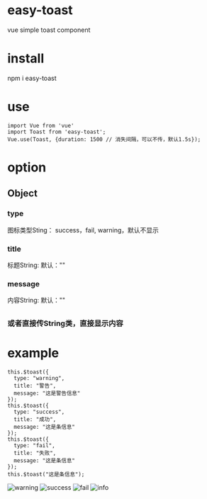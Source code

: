 # easy-toast
vue simple toast component


# install 
npm i easy-toast

# use
```
import Vue from 'vue'  
import Toast from 'easy-toast';  
Vue.use(Toast, {duration: 1500 // 消失间隔，可以不传，默认1.5s});  
```

# option
## Object  
  ### type 
  图标类型Sting： success，fail, warning，默认不显示  
  ### title 
  标题String:  默认：""  
  ### message
  内容String:  默认：""  
## 
### 或者直接传String类，直接显示内容  
 
 
 # example
```
this.$toast({
  type: "warning",
  title: "警告",
  message: "这是警告信息"
});
this.$toast({
  type: "success",
  title: "成功",
  message: "这是条信息"
});
this.$toast({
  type: "fail",
  title: "失败",
  message: "这是条信息"
});
this.$toast("这是条信息");
 ```
![warning](https://i.loli.net/2018/08/28/5b850b02bb860.png)
![success](https://i.loli.net/2018/08/28/5b850b02bb3b2.png)
![fail](https://i.loli.net/2018/08/28/5b850b02c83e0.png)
![info](https://i.loli.net/2018/08/28/5b850b02c83bb.png)
